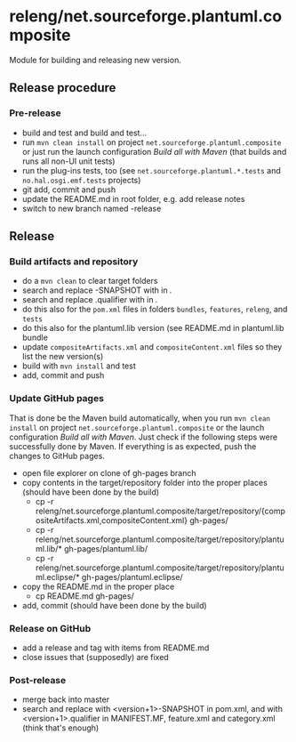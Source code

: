 # releng/net.sourceforge.plantuml.composite

Module for building and releasing new version.

## Release procedure

### Pre-release

- build and test and build and test...
- run `mvn clean install` on project `net.sourceforge.plantuml.composite` or just run the launch configuration *Build all with Maven*
  (that builds and runs all non-UI unit tests)
- run the plug-ins tests, too (see `net.sourceforge.plantuml.*.tests` and `no.hal.osgi.emf.tests` projects)
- git add, commit and push
- update the README.md in root folder, e.g. add release notes
- switch to new branch named <version>-release

## Release

### Build artifacts and repository

- do a `mvn clean` to clear target folders
- search and replace <version>-SNAPSHOT with <version> in *.*
- search and replace <version>.qualifier with <version> in *.*
- do this also for the `pom.xml` files in folders `bundles`, `features`, `releng`, and `tests`
- do this also for the plantuml.lib version (see README.md in plantuml.lib bundle
- update `compositeArtifacts.xml` and `compositeContent.xml` files so they list the new version(s)
- build with `mvn install` and test
- add, commit and push

### Update GitHub pages

That is done be the Maven build automatically, when you run `mvn clean install`
on project `net.sourceforge.plantuml.composite` or the launch configuration *Build all with Maven*.
Just check if the following steps were successfully done by Maven.
If everything is as expected, push the changes to GitHub pages.

- open file explorer on clone of gh-pages branch
- copy contents in the target/repository folder into the proper places (should have been done by the build) 
    - cp -r releng/net.sourceforge.plantuml.composite/target/repository/{compositeArtifacts.xml,compositeContent.xml} gh-pages/
    - cp -r releng/net.sourceforge.plantuml.composite/target/repository/plantuml.lib/* gh-pages/plantuml.lib/
    - cp -r releng/net.sourceforge.plantuml.composite/target/repository/plantuml.eclipse/* gh-pages/plantuml.eclipse/
- copy the README.md in the proper place
    - cp README.md gh-pages/
- add, commit (should have been done by the build)

### Release on GitHub

- add a release and tag with items from README.md
- close issues that (supposedly) are fixed

### Post-release

- merge back into master
- search and replace <version> with <version+1>-SNAPSHOT in pom.xml, and <version> with <version+1>.qualifier in MANIFEST.MF, feature.xml and category.xml (think that's enough)
